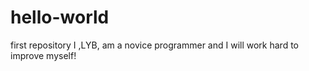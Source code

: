 # hello-world
first repository
I ,LYB, am a novice programmer and I will work hard to improve myself!
